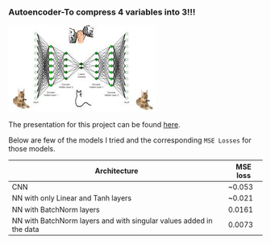 ### Autoencoder-To compress 4 variables into 3!!!
![Autoencoder](/imgs/Autoencoder.jpeg)

The presentation for this project can be found [here](https://docs.google.com/presentation/d/1fmdpi0x3zCWyJqMD0G5bOToJ3lpEUaBfRiVmZHHr7X8/edit?usp=sharing).

Below are few of the models I tried and the corresponding `MSE Losses` for those models.

Architecture | MSE loss|
-------------|----------
CNN          | ~0.053  |
NN with only Linear and Tanh layers | ~0.021 |
NN with BatchNorm layers | 0.0161 |
NN with BatchNorm layers and with singular values added in the data | 0.0073 |
